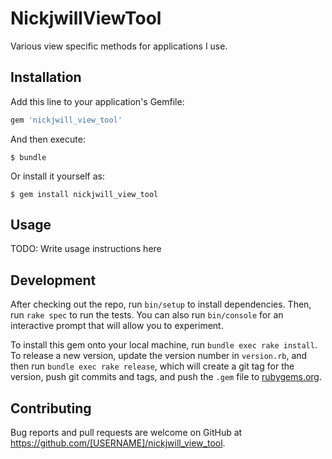 # NickjwillViewTool

Various view specific methods for applications I use.

## Installation

Add this line to your application's Gemfile:

```ruby
gem 'nickjwill_view_tool'
```

And then execute:

    $ bundle

Or install it yourself as:

    $ gem install nickjwill_view_tool

## Usage

TODO: Write usage instructions here

## Development

After checking out the repo, run `bin/setup` to install dependencies. Then, run `rake spec` to run the tests. You can also run `bin/console` for an interactive prompt that will allow you to experiment.

To install this gem onto your local machine, run `bundle exec rake install`. To release a new version, update the version number in `version.rb`, and then run `bundle exec rake release`, which will create a git tag for the version, push git commits and tags, and push the `.gem` file to [rubygems.org](https://rubygems.org).

## Contributing

Bug reports and pull requests are welcome on GitHub at https://github.com/[USERNAME]/nickjwill_view_tool.
